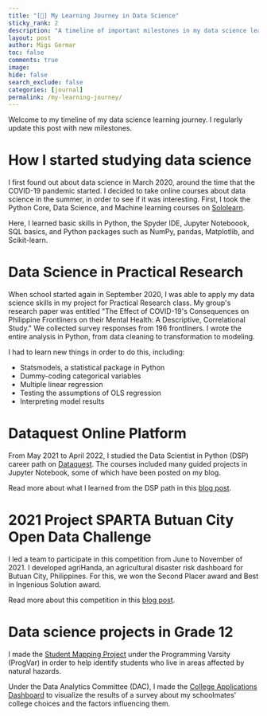 ```yaml
---
title: "[📌] My Learning Journey in Data Science"
sticky_rank: 2
description: "A timeline of important milestones in my data science learning journey."
layout: post
author: Migs Germar
toc: false
comments: true
image: 
hide: false
search_exclude: false
categories: [journal]
permalink: /my-learning-journey/
---
```


Welcome to my timeline of my data science learning journey. I regularly update this post with new milestones.

# How I started studying data science

I first found out about data science in March 2020, around the time that the COVID-19 pandemic started. I decided to take online courses about data science in the summer, in order to see if it was interesting. First, I took the Python Core, Data Science, and Machine learning courses on [Sololearn](https://sololearn.com).

Here, I learned basic skills in Python, the Spyder IDE, Jupyter Noteboook, SQL basics, and Python packages such as NumPy, pandas, Matplotlib, and Scikit-learn.

# Data Science in Practical Research

When school started again in September 2020, I was able to apply my data science skills in my project for Practical Research class. My group's research paper was entitled "The Effect of COVID-19's Consequences on Philippine Frontliners on their Mental Health: A Descriptive, Correlational Study." We collected survey responses from 196 frontliners. I wrote the entire analysis in Python, from data cleaning to transformation to modeling.

I had to learn new things in order to do this, including:

- Statsmodels, a statistical package in Python
- Dummy-coding categorical variables
- Multiple linear regression
- Testing the assumptions of OLS regression
- Interpreting model results

# Dataquest Online Platform

From May 2021 to April 2022, I studied the Data Scientist in Python (DSP) career path on [Dataquest](https://dataquest.io). The courses included many guided projects in Jupyter Notebook, some of which have been posted on my blog.

Read more about what I learned from the DSP path in this [blog post](https://miguelahg.github.io/mahg-data-science/online-course-dataquest-data-scientist-in-python/).

# 2021 Project SPARTA Butuan City Open Data Challenge

I led a team to participate in this competition from June to November of 2021. I developed agriHanda, an agricultural disaster risk dashboard for Butuan City, Philippines. For this, we won the Second Placer award and Best in Ingenious Solution award.

Read more about this competition in this [blog post](https://miguelahg.github.io/mahg-data-science/agriHanda-2021-sparta-butuan-city-open-data-challenge/).

# Data science projects in Grade 12

I made the [Student Mapping Project](https://miguelahg.github.io/mahg-data-science/ashs-student-mapping-project) under the Programming Varsity (ProgVar) in order to help identify students who live in areas affected by natural hazards.

Under the Data Analytics Committee (DAC), I made the [College Applications Dashboard](https://miguelahg.github.io/mahg-data-science/ashs-college-applications-dashboard) to visualize the results of a survey about my schoolmates' college choices and the factors influencing them.